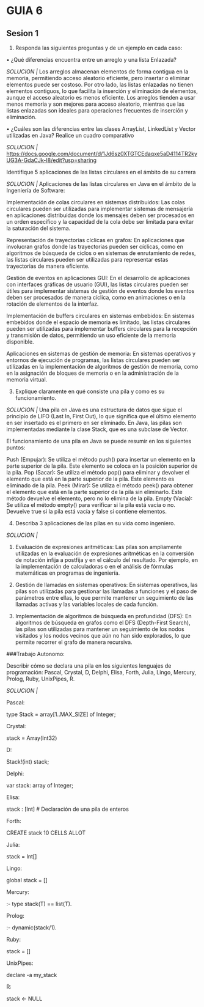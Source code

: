 # GUIA 6
## Sesion 1

1. Responda las siguientes preguntas y de un ejemplo en cada caso:
   
• ¿Qué diferencias encuentra entre un arreglo y una lista Enlazada?

*SOLUCION |* Los arreglos almacenan elementos de forma contigua en la memoria, permitiendo acceso aleatorio eficiente, pero insertar o eliminar elementos puede ser costoso. Por otro lado, las listas enlazadas no tienen elementos contiguos, lo que facilita la inserción y eliminación de elementos, aunque el acceso aleatorio es menos eficiente. Los arreglos tienden a usar menos memoria y son mejores para acceso aleatorio, mientras que las listas enlazadas son ideales para operaciones frecuentes de inserción y eliminación.

• ¿Cuáles son las diferencias entre las clases ArrayList, LinkedList y Vector
utilizadas en Java? Realice un cuadro comparativo

*SOLUCION |* https://docs.google.com/document/d/1Jd6sz0XTGTCEdaqxe5aD4114TR2kyUG3A-GdaCJk-I8/edit?usp=sharing

Identifique 5 aplicaciones de las listas circulares en el ámbito de su carrera

*SOLUCION |*   Aplicaciones de las listas circulares en Java en el ámbito de la Ingeniería de Software:

Implementación de colas circulares en sistemas distribuidos: Las colas circulares pueden ser utilizadas para implementar sistemas de mensajería en aplicaciones distribuidas donde los mensajes deben ser procesados en un orden específico y la capacidad de la cola debe ser limitada para evitar la saturación del sistema.

Representación de trayectorias cíclicas en grafos: En aplicaciones que involucran grafos donde las trayectorias pueden ser cíclicas, como en algoritmos de búsqueda de ciclos o en sistemas de enrutamiento de redes, las listas circulares pueden ser utilizadas para representar estas trayectorias de manera eficiente.

Gestión de eventos en aplicaciones GUI: En el desarrollo de aplicaciones con interfaces gráficas de usuario (GUI), las listas circulares pueden ser útiles para implementar sistemas de gestión de eventos donde los eventos deben ser procesados de manera cíclica, como en animaciones o en la rotación de elementos de la interfaz.

Implementación de buffers circulares en sistemas embebidos: En sistemas embebidos donde el espacio de memoria es limitado, las listas circulares pueden ser utilizadas para implementar buffers circulares para la recepción y transmisión de datos, permitiendo un uso eficiente de la memoria disponible.

Aplicaciones en sistemas de gestión de memoria: En sistemas operativos y entornos de ejecución de programas, las listas circulares pueden ser utilizadas en la implementación de algoritmos de gestión de memoria, como en la asignación de bloques de memoria o en la administración de la memoria virtual.

3. Explique claramente en qué consiste una pila y como es su funcionamiento.

*SOLUCION |* Una pila en Java es una estructura de datos que sigue el principio de LIFO (Last In, First Out), lo que significa que el último elemento en ser insertado es el primero en ser eliminado. En Java, las pilas son implementadas mediante la clase Stack, que es una subclase de Vector.

El funcionamiento de una pila en Java se puede resumir en los siguientes puntos:

Push (Empujar): Se utiliza el método push() para insertar un elemento en la parte superior de la pila. Este elemento se coloca en la posición superior de la pila.
Pop (Sacar): Se utiliza el método pop() para eliminar y devolver el elemento que está en la parte superior de la pila. Este elemento es eliminado de la pila.
Peek (Mirar): Se utiliza el método peek() para obtener el elemento que está en la parte superior de la pila sin eliminarlo. Este método devuelve el elemento, pero no lo elimina de la pila.
Empty (Vacía): Se utiliza el método empty() para verificar si la pila está vacía o no. Devuelve true si la pila está vacía y false si contiene elementos.

4. Describa 3 aplicaciones de las pilas en su vida como ingeniero.

*SOLUCION |*

1. Evaluación de expresiones aritméticas: Las pilas son ampliamente utilizadas en la evaluación de expresiones aritméticas en la conversión de notación infija a postfija y en el cálculo del resultado. Por ejemplo, en la implementación de calculadoras o en el análisis de fórmulas matemáticas en programas de ingeniería.

2. Gestión de llamadas en sistemas operativos: En sistemas operativos, las pilas son utilizadas para gestionar las llamadas a funciones y el paso de parámetros entre ellas, lo que permite mantener un seguimiento de las llamadas activas y las variables locales de cada función.
   
3. Implementación de algoritmos de búsqueda en profundidad (DFS): En algoritmos de búsqueda en grafos como el DFS (Depth-First Search), las pilas son utilizadas para mantener un seguimiento de los nodos visitados y los nodos vecinos que aún no han sido explorados, lo que permite recorrer el grafo de manera recursiva.

###Trabajo Autonomo:

Describir cómo se declara una pila en los siguientes lenguajes de programación:
Pascal, Crystal, D, Delphi, Elisa, Forth, Julia, Lingo, Mercury, Prolog, Ruby, UnixPipes, R.

*SOLUCION |*

Pascal: 

type
  Stack = array[1..MAX_SIZE] of Integer;
  
Crystal:

stack = Array(Int32)

D:

Stack!(int) stack;

Delphi:

var
  stack: array of Integer;
  
Elisa:

stack : [Int] # Declaración de una pila de enteros

Forth:

CREATE stack 10 CELLS ALLOT

Julia:

stack = Int[]

Lingo:

global stack = []

Mercury:

:- type stack(T) == list(T).

Prolog:

:- dynamic(stack/1).

Ruby:

stack = []

UnixPipes:

declare -a my_stack

R:

stack <- NULL



